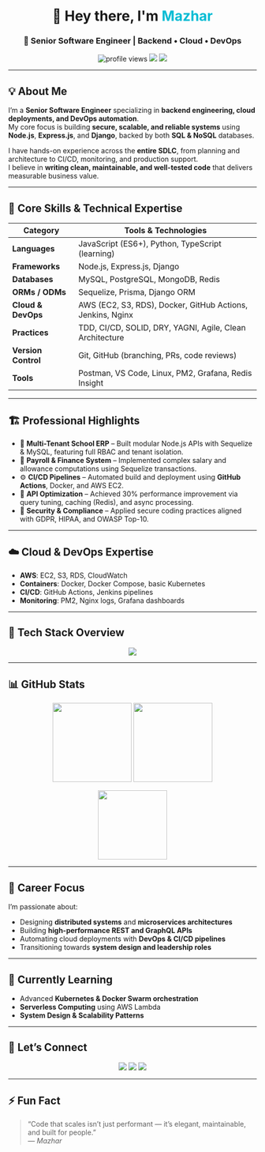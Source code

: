 <!-- Mazhar | Sr. SDE GitHub Profile README -->

<h1 align="center">👋 Hey there, I'm <span style="color:#00bcd4">Mazhar</span></h1>
<h3 align="center">🚀 Senior Software Engineer | Backend • Cloud • DevOps</h3>

<p align="center">
  <img src="https://komarev.com/ghpvc/?username=mazhar343&style=for-the-badge&color=blue" alt="profile views"/>
  <img src="https://img.shields.io/github/followers/mazhar343?label=Followers&style=for-the-badge&color=brightgreen" />
  <img src="https://img.shields.io/badge/Backend%20Engineer-Node.js%20%7C%20Django-blueviolet?style=for-the-badge"/>
</p>

---

## 💡 About Me  

I’m a **Senior Software Engineer** specializing in **backend engineering, cloud deployments, and DevOps automation**.  
My core focus is building **secure, scalable, and reliable systems** using **Node.js**, **Express.js**, and **Django**, backed by both **SQL & NoSQL** databases.  

I have hands-on experience across the **entire SDLC**, from planning and architecture to CI/CD, monitoring, and production support.  
I believe in **writing clean, maintainable, and well-tested code** that delivers measurable business value.  

---

## 🧠 Core Skills & Technical Expertise  

| Category | Tools & Technologies |
|-----------|----------------------|
| **Languages** | JavaScript (ES6+), Python, TypeScript (learning) |
| **Frameworks** | Node.js, Express.js, Django |
| **Databases** | MySQL, PostgreSQL, MongoDB, Redis |
| **ORMs / ODMs** | Sequelize, Prisma, Django ORM |
| **Cloud & DevOps** | AWS (EC2, S3, RDS), Docker, GitHub Actions, Jenkins, Nginx |
| **Practices** | TDD, CI/CD, SOLID, DRY, YAGNI, Agile, Clean Architecture |
| **Version Control** | Git, GitHub (branching, PRs, code reviews) |
| **Tools** | Postman, VS Code, Linux, PM2, Grafana, Redis Insight |

---

## 🏗️ Professional Highlights  

- 🧩 **Multi-Tenant School ERP** – Built modular Node.js APIs with Sequelize & MySQL, featuring full RBAC and tenant isolation.  
- 💸 **Payroll & Finance System** – Implemented complex salary and allowance computations using Sequelize transactions.  
- ⚙️ **CI/CD Pipelines** – Automated build and deployment using **GitHub Actions**, Docker, and AWS EC2.  
- 🚀 **API Optimization** – Achieved 30% performance improvement via query tuning, caching (Redis), and async processing.  
- 🔐 **Security & Compliance** – Applied secure coding practices aligned with GDPR, HIPAA, and OWASP Top-10.  

---

## ☁️ Cloud & DevOps Expertise  

- **AWS**: EC2, S3, RDS, CloudWatch  
- **Containers**: Docker, Docker Compose, basic Kubernetes  
- **CI/CD**: GitHub Actions, Jenkins pipelines  
- **Monitoring**: PM2, Nginx logs, Grafana dashboards  

---

## 🧰 Tech Stack Overview  
<p align="center">
  <img src="https://skillicons.dev/icons?i=nodejs,express,django,python,mysql,postgresql,mongodb,redis,aws,docker,git,github,nginx,vscode" />
</p>

---

## 📊 GitHub Stats  

<p align="center">
  <img src="https://github-readme-stats.vercel.app/api?username=mazhar343&show_icons=true&theme=tokyonight" height="160px" />
  <img src="https://github-readme-streak-stats.herokuapp.com?user=mazhar343&theme=tokyonight" height="160px" />
</p>

<p align="center">
  <img src="https://github-readme-stats.vercel.app/api/top-langs/?username=mazhar343&layout=compact&theme=tokyonight" height="140px" />
</p>

---

## 🎯 Career Focus  

I’m passionate about:  
- Designing **distributed systems** and **microservices architectures**  
- Building **high-performance REST and GraphQL APIs**  
- Automating cloud deployments with **DevOps & CI/CD pipelines**  
- Transitioning towards **system design and leadership roles**  

---

## 🌱 Currently Learning  
- Advanced **Kubernetes & Docker Swarm orchestration**  
- **Serverless Computing** using AWS Lambda  
- **System Design & Scalability Patterns**  

---

## 💬 Let’s Connect  

<p align="center">
  <a href="https://www.linkedin.com/in/mohd-mazhar-uddin/"><img src="https://img.shields.io/badge/LinkedIn-0077B5.svg?style=for-the-badge&logo=linkedin&logoColor=white"/></a>
  <a href="mailto:mazhar343@gmail.com"><img src="https://img.shields.io/badge/Email-D14836.svg?style=for-the-badge&logo=gmail&logoColor=white"/></a>
  <a href="https://github.com/mazhar343"><img src="https://img.shields.io/badge/GitHub-181717.svg?style=for-the-badge&logo=github&logoColor=white"/></a>
</p>

---

## ⚡ Fun Fact  
> “Code that scales isn’t just performant — it’s elegant, maintainable, and built for people.”  
> — *Mazhar*
